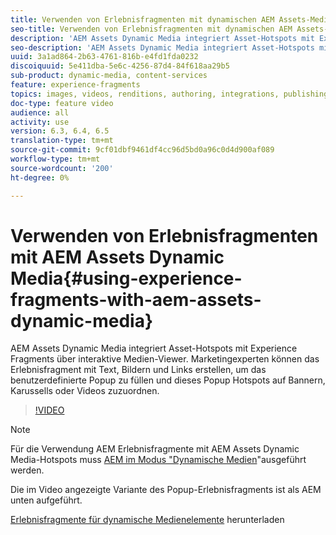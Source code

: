 ```yaml
---
title: Verwenden von Erlebnisfragmenten mit dynamischen AEM Assets-Medien
seo-title: Verwenden von Erlebnisfragmenten mit dynamischen AEM Assets-Medien
description: 'AEM Assets Dynamic Media integriert Asset-Hotspots mit Experience Fragments über interaktive Medien-Viewer. Marketingexperten können das Erlebnisfragment mit Text, Bildern und Links erstellen, um das benutzerdefinierte Popup zu füllen und dieses Popup Hotspots auf Bannern, Karussells oder Videos zuzuordnen. '
seo-description: 'AEM Assets Dynamic Media integriert Asset-Hotspots mit Experience Fragments über interaktive Medien-Viewer. Marketingexperten können das Erlebnisfragment mit Text, Bildern und Links erstellen, um das benutzerdefinierte Popup zu füllen und dieses Popup Hotspots auf Bannern, Karussells oder Videos zuzuordnen. '
uuid: 3a1ad864-2b63-4761-816b-e4fd1fda0232
discoiquuid: 5e411dba-5e6c-4256-87d4-84f618aa29b5
sub-product: dynamic-media, content-services
feature: experience-fragments
topics: images, videos, renditions, authoring, integrations, publishing, metadata, sharing, publishing
doc-type: feature video
audience: all
activity: use
version: 6.3, 6.4, 6.5
translation-type: tm+mt
source-git-commit: 9cf01dbf9461df4cc96d5bd0a96c0d4d900af089
workflow-type: tm+mt
source-wordcount: '200'
ht-degree: 0%

---
```



# Verwenden von Erlebnisfragmenten mit AEM Assets Dynamic Media{#using-experience-fragments-with-aem-assets-dynamic-media}

AEM Assets Dynamic Media integriert Asset-Hotspots mit Experience Fragments über interaktive Medien-Viewer. Marketingexperten können das Erlebnisfragment mit Text, Bildern und Links erstellen, um das benutzerdefinierte Popup zu füllen und dieses Popup Hotspots auf Bannern, Karussells oder Videos zuzuordnen.

>[!VIDEO](https://video.tv.adobe.com/v/22115/?quality=9&learn=on)

>[!NOTE]
>
>Für die Verwendung AEM Erlebnisfragmente mit AEM Assets Dynamic Media-Hotspots muss [AEM im Modus &quot;Dynamische Medien](https://docs.adobe.com/docs/en/aem/6-3/administer/content/dynamic-media/config-dynamic.html)&quot;ausgeführt werden.

Die im Video angezeigte Variante des Popup-Erlebnisfragments ist als AEM unten aufgeführt.

[Erlebnisfragmente für dynamische Medienelemente](assets/experience-fragmentsdynamic-mediaassets-100.zip) herunterladen
